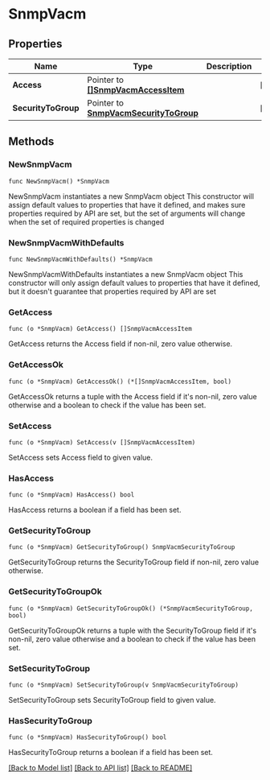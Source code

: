 # SnmpVacm

## Properties

Name | Type | Description | Notes
------------ | ------------- | ------------- | -------------
**Access** | Pointer to [**[]SnmpVacmAccessItem**](SnmpVacmAccessItem.md) |  | [optional] 
**SecurityToGroup** | Pointer to [**SnmpVacmSecurityToGroup**](SnmpVacmSecurityToGroup.md) |  | [optional] 

## Methods

### NewSnmpVacm

`func NewSnmpVacm() *SnmpVacm`

NewSnmpVacm instantiates a new SnmpVacm object
This constructor will assign default values to properties that have it defined,
and makes sure properties required by API are set, but the set of arguments
will change when the set of required properties is changed

### NewSnmpVacmWithDefaults

`func NewSnmpVacmWithDefaults() *SnmpVacm`

NewSnmpVacmWithDefaults instantiates a new SnmpVacm object
This constructor will only assign default values to properties that have it defined,
but it doesn't guarantee that properties required by API are set

### GetAccess

`func (o *SnmpVacm) GetAccess() []SnmpVacmAccessItem`

GetAccess returns the Access field if non-nil, zero value otherwise.

### GetAccessOk

`func (o *SnmpVacm) GetAccessOk() (*[]SnmpVacmAccessItem, bool)`

GetAccessOk returns a tuple with the Access field if it's non-nil, zero value otherwise
and a boolean to check if the value has been set.

### SetAccess

`func (o *SnmpVacm) SetAccess(v []SnmpVacmAccessItem)`

SetAccess sets Access field to given value.

### HasAccess

`func (o *SnmpVacm) HasAccess() bool`

HasAccess returns a boolean if a field has been set.

### GetSecurityToGroup

`func (o *SnmpVacm) GetSecurityToGroup() SnmpVacmSecurityToGroup`

GetSecurityToGroup returns the SecurityToGroup field if non-nil, zero value otherwise.

### GetSecurityToGroupOk

`func (o *SnmpVacm) GetSecurityToGroupOk() (*SnmpVacmSecurityToGroup, bool)`

GetSecurityToGroupOk returns a tuple with the SecurityToGroup field if it's non-nil, zero value otherwise
and a boolean to check if the value has been set.

### SetSecurityToGroup

`func (o *SnmpVacm) SetSecurityToGroup(v SnmpVacmSecurityToGroup)`

SetSecurityToGroup sets SecurityToGroup field to given value.

### HasSecurityToGroup

`func (o *SnmpVacm) HasSecurityToGroup() bool`

HasSecurityToGroup returns a boolean if a field has been set.


[[Back to Model list]](../README.md#documentation-for-models) [[Back to API list]](../README.md#documentation-for-api-endpoints) [[Back to README]](../README.md)


